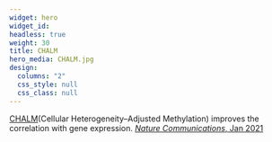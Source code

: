 ```yaml
---
widget: hero
widget_id:
headless: true
weight: 30
title: CHALM
hero_media: CHALM.jpg
design:
  columns: "2"
  css_style: null
  css_class: null
---
```

[CHALM](https://github.com/JiejunShi/CHALM)(Cellular Heterogeneity–Adjusted Methylation) improves the correlation with gene expression. [*Nature Communications*, Jan 2021](https://doi.org/10.1038/s41467-020-20492-7)
